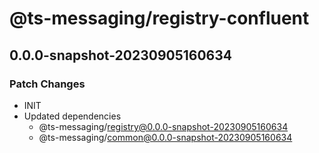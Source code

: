 # @ts-messaging/registry-confluent

## 0.0.0-snapshot-20230905160634

### Patch Changes

- INIT
- Updated dependencies
  - @ts-messaging/registry@0.0.0-snapshot-20230905160634
  - @ts-messaging/common@0.0.0-snapshot-20230905160634
